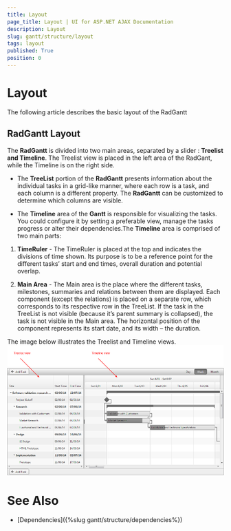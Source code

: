 ```yaml
---
title: Layout
page_title: Layout | UI for ASP.NET AJAX Documentation
description: Layout
slug: gantt/structure/layout
tags: layout
published: True
position: 0
---
```


# Layout



The following article describes the basic layout of the RadGantt

## RadGantt Layout

The __RadGantt__ is divided into two main areas, separated by a slider : __Treelist and Timeline__. The Treelist view is placed in the left area of the RadGant, while the Timeline is on the right side.

* The __TreeList__ portion of the __RadGantt__ presents information about the individual tasks in a grid-like manner, where each row is a task, and each column is a different property. The __RadGantt__ can be customized to determine which columns are visible.

* The __Timeline__ area of the __Gantt__ is responsible for visualizing the tasks. You could configure it by setting a preferable view, manage the tasks progress or alter their dependencies.The __Timeline__ area is comprised of two main parts:

1. __TimeRuler__ - The TimeRuler is placed at the top and indicates the divisions of time shown. Its purpose is to be a reference point for the different tasks’ start and end times, overall duration and potential overlap.

1. __Main Area__ - The Main area is the place where the different tasks, milestones, summaries and relations between them are displayed. Each component (except the relations) is placed on a separate row, which corresponds to its respective row in the TreeList. If the task in the TreeList is not visible (because it’s parent summary is collapsed), the task is not visible in the Main area. The horizontal position of the component represents its start date, and its width – the duration.

The image below illustrates the Treelist and Timeline views.![gantt-structure-layout](images/gantt-structure-layout.png)

# See Also

 * [Dependencies]({%slug gantt/structure/dependencies%})
